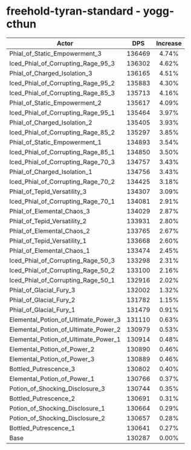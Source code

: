 # freehold-tyran-standard - yogg-cthun
| Actor | DPS | Increase |
|---|:---:|:---:|
|Phial_of_Static_Empowerment_3|136469|4.74%|
|Iced_Phial_of_Corrupting_Rage_95_3|136302|4.62%|
|Phial_of_Charged_Isolation_3|136165|4.51%|
|Iced_Phial_of_Corrupting_Rage_95_2|135883|4.30%|
|Iced_Phial_of_Corrupting_Rage_85_3|135713|4.16%|
|Phial_of_Static_Empowerment_2|135617|4.09%|
|Iced_Phial_of_Corrupting_Rage_95_1|135464|3.97%|
|Phial_of_Charged_Isolation_2|135405|3.93%|
|Iced_Phial_of_Corrupting_Rage_85_2|135297|3.85%|
|Phial_of_Static_Empowerment_1|134893|3.54%|
|Iced_Phial_of_Corrupting_Rage_85_1|134850|3.50%|
|Iced_Phial_of_Corrupting_Rage_70_3|134757|3.43%|
|Phial_of_Charged_Isolation_1|134756|3.43%|
|Iced_Phial_of_Corrupting_Rage_70_2|134425|3.18%|
|Phial_of_Tepid_Versatility_3|134307|3.09%|
|Iced_Phial_of_Corrupting_Rage_70_1|134081|2.91%|
|Phial_of_Elemental_Chaos_3|134029|2.87%|
|Phial_of_Tepid_Versatility_2|133931|2.80%|
|Phial_of_Elemental_Chaos_2|133765|2.67%|
|Phial_of_Tepid_Versatility_1|133668|2.60%|
|Phial_of_Elemental_Chaos_1|133474|2.45%|
|Iced_Phial_of_Corrupting_Rage_50_3|133298|2.31%|
|Iced_Phial_of_Corrupting_Rage_50_2|133100|2.16%|
|Iced_Phial_of_Corrupting_Rage_50_1|132916|2.02%|
|Phial_of_Glacial_Fury_3|132002|1.32%|
|Phial_of_Glacial_Fury_2|131782|1.15%|
|Phial_of_Glacial_Fury_1|131479|0.91%|
|Elemental_Potion_of_Ultimate_Power_3|131110|0.63%|
|Elemental_Potion_of_Ultimate_Power_2|130979|0.53%|
|Elemental_Potion_of_Ultimate_Power_1|130914|0.48%|
|Elemental_Potion_of_Power_2|130890|0.46%|
|Elemental_Potion_of_Power_3|130889|0.46%|
|Bottled_Putrescence_3|130802|0.40%|
|Elemental_Potion_of_Power_1|130766|0.37%|
|Potion_of_Shocking_Disclosure_3|130744|0.35%|
|Bottled_Putrescence_2|130691|0.31%|
|Potion_of_Shocking_Disclosure_1|130664|0.29%|
|Potion_of_Shocking_Disclosure_2|130657|0.28%|
|Bottled_Putrescence_1|130641|0.27%|
|Base|130287|0.00%|

